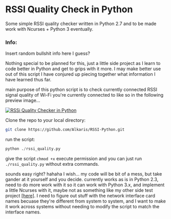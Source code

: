 # RSSI Quality Check in Python
Some simple RSSI quality checker written in Python 2.7 and to be made work with Ncurses + Python 3 eventually.


### Info:
Insert random bullshit info here I guess?

Nothing special to be planned for this, just a little side project as I learn to code better in Python and get to grips with it more. I may make better use out of this script I have conjured up piecing together what information I have learned thus far.

main purpose of this python script is to check currently connected RSSI signal quality of Wi-Fi you're currently connected to like so in the following preview image...


[![RSSi Quality Checker in Python][1]][1]

  [1]: https://i.stack.imgur.com/Di8wd.png
  
Clone the repo to your local directory:

```BASH
git clone https://github.com/Alkaris/RSSI-Python.git
```

run the script:
```PYTHON
python ./rssi_quality.py
```
give the script `chmod +x` execute permission and you can just run `./rssi_quality.py` without extra commands.
  
sounds easy right? hahaha I wish... my code will be bit of a mess, but take gander at it yourself and you decide. currently works as is in Python 2.3, need to do more work with it so it can work with Python 3.x, and implement a little Ncurses with it, maybe not as something like my other side test project [[here]](https://github.com/Alkaris/Roofox.py). I need to figure out stuff with the network interface card names becuase they're different from system to system, and I want to make it work across systems without needing to modify the script to match the interface names.
